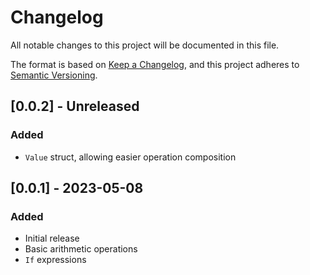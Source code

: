 # Changelog

All notable changes to this project will be documented in this file.

The format is based on [Keep a Changelog](https://keepachangelog.com/en/1.0.0/),
and this project adheres to [Semantic Versioning](https://semver.org/spec/v2.0.0.html).

## [0.0.2] - Unreleased

### Added

- `Value` struct, allowing easier operation composition

## [0.0.1] - 2023-05-08

### Added

- Initial release
- Basic arithmetic operations
- `If` expressions